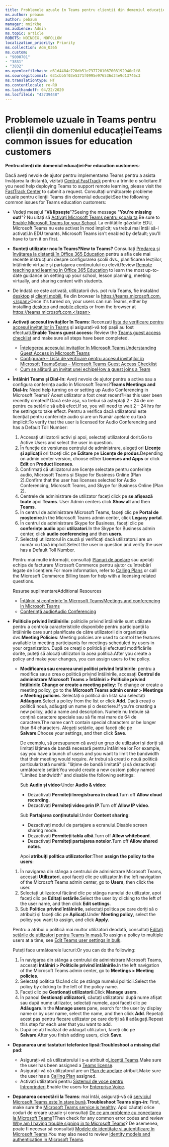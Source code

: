 ```yaml
---
title: Problemele uzuale în Teams pentru clienții din domeniul educației
ms.author: pebaum
author: pebaum
manager: mnirkhe
ms.audience: Admin
ms.topic: article
ROBOTS: NOINDEX, NOFOLLOW
localization_priority: Priority
ms.collection: Adm_O365
ms.custom:
- "9000701"
- "3831"
- "3832"
ms.openlocfilehash: d61d4484c720db51e7377201067008192940d1f8
ms.sourcegitcommit: 631cbb5f03e5371f0995e976536d24e9d13746c3
ms.translationtype: HT
ms.contentlocale: ro-RO
ms.lasthandoff: 04/22/2020
ms.locfileid: "43739448"
---
```

# <a name="teams-common-issues-for-education-customers"></a><span data-ttu-id="84d93-102">Problemele uzuale în Teams pentru clienții din domeniul educației</span><span class="sxs-lookup"><span data-stu-id="84d93-102">Teams common issues for education customers</span></span>

<span data-ttu-id="84d93-103">**Pentru clienți din domeniul educației:**</span><span class="sxs-lookup"><span data-stu-id="84d93-103">**For education customers**:</span></span>

<span data-ttu-id="84d93-104">Dacă aveți nevoie de ajutor pentru implementarea Teams pentru a asista învățarea la distanță, vizitați [Centrul FastTrack](https://www.microsoft.com/fasttrack) pentru a trimite o solicitare.</span><span class="sxs-lookup"><span data-stu-id="84d93-104">If you need help deploying Teams to support remote learning, please visit the [FastTrack Center](https://www.microsoft.com/fasttrack) to submit a request.</span></span> <span data-ttu-id="84d93-105">Consultați următoarele probleme uzuale pentru clienții Teams din domeniul educației:</span><span class="sxs-lookup"><span data-stu-id="84d93-105">See the following common issues for Teams education customers:</span></span>

- <span data-ttu-id="84d93-106">Vedeți mesajul "**Vă lipsește**"?</span><span class="sxs-lookup"><span data-stu-id="84d93-106">Seeing the message "**You're missing out!**"?</span></span> <span data-ttu-id="84d93-107">Nu uitați să [Activați Microsoft Teams pentru școala ta](https://docs.microsoft.com/microsoft-365/education/intune-edu-trial/enable-microsoft-teams).</span><span class="sxs-lookup"><span data-stu-id="84d93-107">Be sure to [Enable Microsoft Teams for your School](https://docs.microsoft.com/microsoft-365/education/intune-edu-trial/enable-microsoft-teams).</span></span> <span data-ttu-id="84d93-108">La entitățile găzduite EDU, Microsoft Teams nu este activat în mod implicit; va trebui mai întâi să-l activați.</span><span class="sxs-lookup"><span data-stu-id="84d93-108">In EDU tenants, Microsoft Teams isn't enabled by default; you'll have to turn it on first.</span></span>

- <span data-ttu-id="84d93-109">**Sunteți utilizator nou în Teams?**</span><span class="sxs-lookup"><span data-stu-id="84d93-109">**New to Teams?**</span></span> <span data-ttu-id="84d93-110">Consultați [Predarea și învățarea la distanță în Office 365 Education](https://support.office.com/article/remote-teaching-and-learning-in-office-365-education-f651ccae-7b65-478b-8366-51bb884025c4) pentru a afla cele mai recente instrucțiuni despre configurarea școlii dvs., planificarea lecțiilor, întâlnirile virtuale și partajarea conținutului cu elevii.</span><span class="sxs-lookup"><span data-stu-id="84d93-110">Review [Remote teaching and learning in Office 365 Education](https://support.office.com/article/remote-teaching-and-learning-in-office-365-education-f651ccae-7b65-478b-8366-51bb884025c4) to learn the most up-to-date guidance on setting up your school, lesson planning, meeting virtually, and sharing content with students.</span></span>

- <span data-ttu-id="84d93-111">De îndată ce este activată, utilizatorii dvs. pot rula Teams, fie instalând [desktop](https://docs.microsoft.com/MicrosoftTeams/get-clients#desktop-client) și [clienți mobili](https://docs.microsoft.com/MicrosoftTeams/get-clients#mobile-clients), fie din browser la https://teams.microsoft.com.</span><span class="sxs-lookup"><span data-stu-id="84d93-111">Once it's turned on, your users can run Teams, either by installing [desktop](https://docs.microsoft.com/MicrosoftTeams/get-clients#desktop-client) and [mobile clients](https://docs.microsoft.com/MicrosoftTeams/get-clients#mobile-clients) or from the browser at https://teams.microsoft.com.</span></span>

- <span data-ttu-id="84d93-112">**Activați accesul invitaților în Teams**: Recenzați [lista de verificare pentru accesul invitaților în Teams](https://docs.microsoft.com/microsoftteams/guest-access-checklist) și asigurați-vă toți pașii au fost efectuați.</span><span class="sxs-lookup"><span data-stu-id="84d93-112">**Enable Teams guest access**: Review the [Teams guest access checklist](https://docs.microsoft.com/microsoftteams/guest-access-checklist) and make sure all steps have been completed.</span></span>
    - [<span data-ttu-id="84d93-113">Înțelegerea accesului invitaților în Microsoft Teams</span><span class="sxs-lookup"><span data-stu-id="84d93-113">Understanding Guest Access in Microsoft Teams</span></span>](https://docs.microsoft.com/microsoftteams/guest-access)
    - [<span data-ttu-id="84d93-114">Configurare – Lista de verificare pentru accesul invitaților în Microsoft Teams</span><span class="sxs-lookup"><span data-stu-id="84d93-114">Setup – Microsoft Teams Guest Access Checklist</span></span>](https://docs.microsoft.com/microsoftteams/guest-access-checklist)
    - [<span data-ttu-id="84d93-115">Cum se alătură un invitat unei echipe</span><span class="sxs-lookup"><span data-stu-id="84d93-115">How a guest joins a Team</span></span>](https://docs.microsoft.com/microsoftteams/guest-joins)

- <span data-ttu-id="84d93-116">**Întâlniri Teams și Dial-In**: Aveți nevoie de ajutor pentru a activa sau a configura conferința audio în Microsoft Teams?</span><span class="sxs-lookup"><span data-stu-id="84d93-116">**Teams Meetings and Dial-In**: Need help turning on or setting up Audio Conferencing in Microsoft Teams?</span></span> <span data-ttu-id="84d93-117">Acest utilizator a fost creat recent?</span><span class="sxs-lookup"><span data-stu-id="84d93-117">Has this user been recently created?</span></span> <span data-ttu-id="84d93-118">Dacă este așa, va trebui să așteptați 2 - 24 de ore pentru ca setările să aibă efect.</span><span class="sxs-lookup"><span data-stu-id="84d93-118">If so, you will need to wait 2 – 24 hrs for the settings to take effect.</span></span> <span data-ttu-id="84d93-119">Pentru a verifica dacă utilizatorul este licențiat pentru conferințe audio și are un Număr apelare cu taxă implicit:</span><span class="sxs-lookup"><span data-stu-id="84d93-119">To verify that the user is licensed for Audio Conferencing and has a Default Toll Number:</span></span>
    1. <span data-ttu-id="84d93-120">Accesați utilizatorii activi și apoi, selectați utilizatorul dorit.</span><span class="sxs-lookup"><span data-stu-id="84d93-120">Go to Active Users and select the user in question.</span></span>
    2. <span data-ttu-id="84d93-121">În funcție de versiunea centrului de administrare, alegeți ori **Licențe și aplicații** ori faceți clic pe **Editare** pe **Licențe de produs**.</span><span class="sxs-lookup"><span data-stu-id="84d93-121">Depending on admin center version, choose either **Licenses and Apps** or click **Edit** on **Product licenses**.</span></span>
    3. <span data-ttu-id="84d93-122">Confirmați că utilizatorul are licențe selectate pentru conferințe audio, Microsoft Teams și Skype for Business Online (Plan 2).</span><span class="sxs-lookup"><span data-stu-id="84d93-122">Confirm that the user has licenses selected for Audio Conferencing, Microsoft Teams, and Skype for Business Online (Plan 2).</span></span>
    4. <span data-ttu-id="84d93-123">Centrele de administrare de utilizator faceți click pe **se afișează toate** apoi **Teams**. </span><span class="sxs-lookup"><span data-stu-id="84d93-123">User Admin centers click **Show all** and then **Teams**.</span></span>
    5. <span data-ttu-id="84d93-124">În centrul de administrare Microsoft Teams, faceți clic pe **Portal de moștenire**.</span><span class="sxs-lookup"><span data-stu-id="84d93-124">In the Microsoft Teams admin center, click **Legacy portal**.</span></span>
    6. <span data-ttu-id="84d93-125">În centrul de administrare Skype for Business, faceți clic pe **conferințe audio** apoi **utilizatori**.</span><span class="sxs-lookup"><span data-stu-id="84d93-125">In the Skype for Business admin center, click **audio conferencing** and then **users**.</span></span>
    7. <span data-ttu-id="84d93-126">Selectați utilizatorul în cauză și verificați dacă utilizatorul are un număr cu taxă implicit.</span><span class="sxs-lookup"><span data-stu-id="84d93-126">Select the user in question and verify the user has a Default Toll Number.</span></span>

    <span data-ttu-id="84d93-127">Pentru mai multe informații, consultați [Planuri de apelare](https://docs.microsoft.com/microsoftteams/calling-plans-for-office-365) sau apelați echipa de facturare Microsoft Commerce pentru ajutor cu întrebări legate de licențiere.</span><span class="sxs-lookup"><span data-stu-id="84d93-127">For more information, refer to [Calling Plans](https://docs.microsoft.com/microsoftteams/calling-plans-for-office-365) or call the Microsoft Commerce Billing team for help with a licensing related questions.</span></span>

    <span data-ttu-id="84d93-128">Resurse suplimentare</span><span class="sxs-lookup"><span data-stu-id="84d93-128">Additional Resources</span></span>

    - [<span data-ttu-id="84d93-129">Întâlniri și conferințe în Microsoft Teams</span><span class="sxs-lookup"><span data-stu-id="84d93-129">Meetings and conferencing in Microsoft Teams</span></span>](https://docs.microsoft.com/microsoftteams/deploy-meetings-microsoft-teams-landing-page)
    - [<span data-ttu-id="84d93-130">Conferință audio</span><span class="sxs-lookup"><span data-stu-id="84d93-130">Audio Conferencing</span></span>](https://docs.microsoft.com/microsoftteams/audio-conferencing-in-office-365)

- <span data-ttu-id="84d93-131">**Politicile privind întâlnirile**: politicile privind întâlnirile sunt utilizate pentru a controla caracteristicile disponibile pentru participanții la întâlnirile care sunt planificate de către utilizatorii din organizația dvs.</span><span class="sxs-lookup"><span data-stu-id="84d93-131">**Meeting Policies**: Meeting policies are used to control the features available to meeting participants for meetings scheduled by users in your organization.</span></span> <span data-ttu-id="84d93-132">După ce creați o politică și efectuați modificările dorite, puteți să alocați utilizatori la acea politică.</span><span class="sxs-lookup"><span data-stu-id="84d93-132">After you create a policy and make your changes, you can assign users to the policy.</span></span>

    - <span data-ttu-id="84d93-133">**Modificarea sau crearea unei politici privind întâlnirile**: pentru a modifica sau a crea o politică privind întâlnirile, accesați **Centrul de administrare Microsoft Teams > Întâlniri > Politicile privind întâlnirile**.</span><span class="sxs-lookup"><span data-stu-id="84d93-133">**Change or create a meeting policy**: To change or create a meeting policy, go to the **Microsoft Teams admin center > Meetings > Meeting policies**.</span></span> <span data-ttu-id="84d93-134">Selectați o politică din listă sau selectați **Adăugare**.</span><span class="sxs-lookup"><span data-stu-id="84d93-134">Select a policy from the list or click **Add**.</span></span> <span data-ttu-id="84d93-135">Dacă creați o politică nouă, adăugați un nume și o descriere.</span><span class="sxs-lookup"><span data-stu-id="84d93-135">If you're creating a new policy, add a name and description.</span></span> <span data-ttu-id="84d93-136">Numele nu trebuie să conțină caractere speciale sau să fie mai mare de 64 de caractere.</span><span class="sxs-lookup"><span data-stu-id="84d93-136">The name can't contain special characters or be longer than 64 characters.</span></span> <span data-ttu-id="84d93-137">Alegeți setările, apoi faceți clic pe **Salvare**.</span><span class="sxs-lookup"><span data-stu-id="84d93-137">Choose your settings, and then click **Save**.</span></span> 
    
        <span data-ttu-id="84d93-138">De exemplu, să presupunem că aveți un grup de utilizatori și doriți să limitați lățimea de bandă necesară pentru întâlnirea lor.</span><span class="sxs-lookup"><span data-stu-id="84d93-138">For example, say you have a bunch of users and you want to limit the bandwidth that their meeting would require.</span></span> <span data-ttu-id="84d93-139">Ar trebui să creați o nouă politică particularizată numită: "lățime de bandă limitată" și să dezactivați următoarele setări:</span><span class="sxs-lookup"><span data-stu-id="84d93-139">You would create a new custom policy named "Limited bandwidth" and disable the following settings:</span></span>

        <span data-ttu-id="84d93-140">Sub **Audio și video**:</span><span class="sxs-lookup"><span data-stu-id="84d93-140">Under **Audio & video**:</span></span>
        - <span data-ttu-id="84d93-141">Dezactivați **Permiteți înregistrarea în cloud**.</span><span class="sxs-lookup"><span data-stu-id="84d93-141">Turn off **Allow cloud recording**.</span></span>
        - <span data-ttu-id="84d93-142">Dezactivați **Permiteți video prin IP**.</span><span class="sxs-lookup"><span data-stu-id="84d93-142">Turn off **Allow IP video**.</span></span>

        <span data-ttu-id="84d93-143">Sub **Partajarea conținutului**:</span><span class="sxs-lookup"><span data-stu-id="84d93-143">Under **Content sharing**:</span></span>

        - <span data-ttu-id="84d93-144">Dezactivați modul de partajare a ecranului.</span><span class="sxs-lookup"><span data-stu-id="84d93-144">Disable screen sharing mode.</span></span>
        - <span data-ttu-id="84d93-145">Dezactivați **Permiteți tabla albă**.</span><span class="sxs-lookup"><span data-stu-id="84d93-145">Turn off **Allow whiteboard**.</span></span>
        - <span data-ttu-id="84d93-146">Dezactivați **Permiteți partajarea notelor**.</span><span class="sxs-lookup"><span data-stu-id="84d93-146">Turn off **Allow shared notes**.</span></span>

        <span data-ttu-id="84d93-147">Apoi **atribuiți politica utilizatorilor**:</span><span class="sxs-lookup"><span data-stu-id="84d93-147">Then **assign the policy to the users**:</span></span>

    1. <span data-ttu-id="84d93-148">În navigarea din stânga a centrului de administrare Microsoft Teams, accesați **Utilizatori**, apoi faceți clic pe utilizator.</span><span class="sxs-lookup"><span data-stu-id="84d93-148">In the left navigation of the Microsoft Teams admin center, go to **Users**, then click the user.</span></span>
    2. <span data-ttu-id="84d93-149">Selectați utilizatorul făcând clic pe stânga numelui de utilizator, apoi faceți clic pe **Editați setările**.</span><span class="sxs-lookup"><span data-stu-id="84d93-149">Select the user by clicking to the left of the user name, and then click **Edit settings**.</span></span>
    3. <span data-ttu-id="84d93-150">Sub **Politica privind întâlnirile**, selectați politica pe care doriți să o atribuiți și faceți clic pe **Aplicați**.</span><span class="sxs-lookup"><span data-stu-id="84d93-150">Under **Meeting policy**, select the policy you want to assign, and click **Apply**.</span></span>

    <span data-ttu-id="84d93-151">Pentru a atribui o politică mai multor utilizatori deodată, consultați [Editați setările de utilizatori pentru Teams în masă](https://docs.microsoft.com/microsoftteams/edit-user-settings-in-bulk).</span><span class="sxs-lookup"><span data-stu-id="84d93-151">To assign a policy to multiple users at a time, see [Edit Teams user settings in bulk](https://docs.microsoft.com/microsoftteams/edit-user-settings-in-bulk).</span></span>

    <span data-ttu-id="84d93-152">Puteți face următoarele lucruri:</span><span class="sxs-lookup"><span data-stu-id="84d93-152">Or you can do the following:</span></span>
    1. <span data-ttu-id="84d93-153">În navigarea din stânga a centrului de administrare Microsoft Teams, accesați **Întâlniri > Politicile privind întâlnirile**.</span><span class="sxs-lookup"><span data-stu-id="84d93-153">In the left navigation of the Microsoft Teams admin center, go to **Meetings > Meeting policies**.</span></span>
    2. <span data-ttu-id="84d93-154">Selectați politica făcând clic pe stânga numelui politicii.</span><span class="sxs-lookup"><span data-stu-id="84d93-154">Select the policy by clicking to the left of the policy name.</span></span>
    3. <span data-ttu-id="84d93-155">Faceți clic pe **Gestionați utilizatorii**.</span><span class="sxs-lookup"><span data-stu-id="84d93-155">Click **Manage users**.</span></span>
    4. <span data-ttu-id="84d93-156">În panoul **Gestionați utilizatorii**, căutați utilizatorul după nume afișat sau după nume utilizator, selectați numele, apoi faceți clic pe **Adăugare**.</span><span class="sxs-lookup"><span data-stu-id="84d93-156">In the **Manage users** pane, search for the user by display name or by user name, select the name, and then click **Add**.</span></span> <span data-ttu-id="84d93-157">Repetați acest pas pentru fiecare utilizator pe care doriți să îl adăugați.</span><span class="sxs-lookup"><span data-stu-id="84d93-157">Repeat this step for each user that you want to add.</span></span>
    5. <span data-ttu-id="84d93-158">După ce ați finalizat de adăugat utilizatori, faceți clic pe **Salvare**.</span><span class="sxs-lookup"><span data-stu-id="84d93-158">After you finish adding users, click **Save**.</span></span>

- <span data-ttu-id="84d93-159">**Depanarea unei tastaturi telefonice lipsă**:</span><span class="sxs-lookup"><span data-stu-id="84d93-159">**Troubleshoot a missing dial pad**:</span></span>
    - <span data-ttu-id="84d93-160">Asigurați-vă că utilizatorului i s-a atribuit o[Licență Teams](https://docs.microsoft.com/MicrosoftTeams/assign-teams-licenses).</span><span class="sxs-lookup"><span data-stu-id="84d93-160">Make sure the user has been assigned a [Teams license](https://docs.microsoft.com/MicrosoftTeams/assign-teams-licenses).</span></span>
    - <span data-ttu-id="84d93-161">Asigurați-vă că utilizatorul are un [Plan de apelare](https://docs.microsoft.com/MicrosoftTeams/calling-plan-landing-page) atribuit.</span><span class="sxs-lookup"><span data-stu-id="84d93-161">Make sure the user has a [Calling Plan](https://docs.microsoft.com/MicrosoftTeams/calling-plan-landing-page) assigned.</span></span>
    - <span data-ttu-id="84d93-162">Activați utilizatorii pentru [Sistemul de voce pentru întreprinderi](https://docs.microsoft.com/skypeforbusiness/skype-for-business-hybrid-solutions/plan-your-phone-system-cloud-pbx-solution/enable-users-for-enterprise-voice-online-and-phone-system-voicemail#to-enable-your-users-for-phone-system-in-office-365-voice-and-voicemail).</span><span class="sxs-lookup"><span data-stu-id="84d93-162">Enable the users for [Enterprise Voice](https://docs.microsoft.com/skypeforbusiness/skype-for-business-hybrid-solutions/plan-your-phone-system-cloud-pbx-solution/enable-users-for-enterprise-voice-online-and-phone-system-voicemail#to-enable-your-users-for-phone-system-in-office-365-voice-and-voicemail).</span></span>

- <span data-ttu-id="84d93-163">**Depanarea conectării la Teams**: mai întâi, asigurați-vă că [serviciul Microsoft Teams este în stare bună](https://admin.microsoft.com/Adminportal/Home?source=applauncher#/servicehealth).</span><span class="sxs-lookup"><span data-stu-id="84d93-163">**Troubleshoot Teams sign-in**: First, make sure the [Microsoft Teams service is healthy](https://admin.microsoft.com/Adminportal/Home?source=applauncher#/servicehealth).</span></span> <span data-ttu-id="84d93-164">Apoi căutați orice coduri de eroare uzuale și consultați [De ce am probleme cu conectarea la Microsoft Teams](https://support.office.com/article/a02f683b-61a3-4008-9447-ee60c5593b0f)?</span><span class="sxs-lookup"><span data-stu-id="84d93-164">Then check for any common error codes and review [Why am I having trouble signing in to Microsoft Teams](https://support.office.com/article/a02f683b-61a3-4008-9447-ee60c5593b0f)?</span></span> <span data-ttu-id="84d93-165">De asemenea, poate fi necesar să consultați [Modele de identitate și autentificare în Microsoft Teams](https://docs.microsoft.com/MicrosoftTeams/identify-models-authentication).</span><span class="sxs-lookup"><span data-stu-id="84d93-165">You may also need to review [Identity models and authentication in Microsoft Teams](https://docs.microsoft.com/MicrosoftTeams/identify-models-authentication).</span></span>
